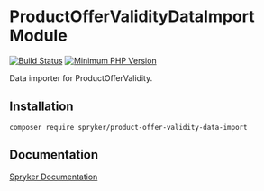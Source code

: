 # ProductOfferValidityDataImport Module
[![Build Status](https://travis-ci.org/spryker/product-offer-validity-data-import.svg)](https://travis-ci.org/spryker/product-offer-validity-data-import)
[![Minimum PHP Version](https://img.shields.io/badge/php-%3E%3D%207.3-8892BF.svg)](https://php.net/)

Data importer for ProductOfferValidity.

## Installation

```
composer require spryker/product-offer-validity-data-import
```

## Documentation

[Spryker Documentation](https://academy.spryker.com/developing_with_spryker/module_guide/modules.html)
